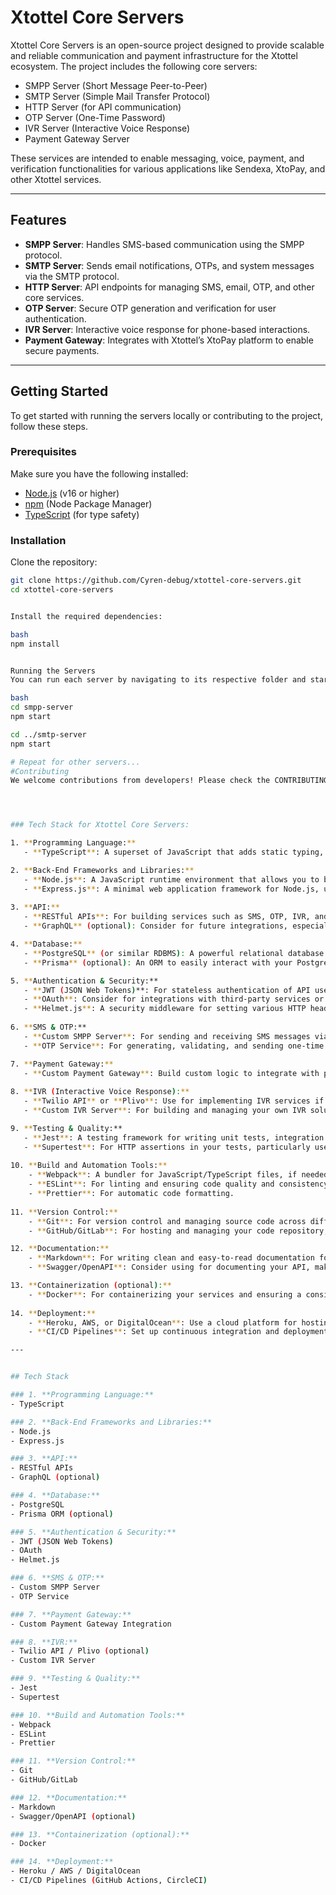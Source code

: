 # Xtottel Core Servers

Xtottel Core Servers is an open-source project designed to provide scalable and reliable communication and payment infrastructure for the Xtottel ecosystem. The project includes the following core servers:

- SMPP Server (Short Message Peer-to-Peer)
- SMTP Server (Simple Mail Transfer Protocol)
- HTTP Server (for API communication)
- OTP Server (One-Time Password)
- IVR Server (Interactive Voice Response)
- Payment Gateway Server

These services are intended to enable messaging, voice, payment, and verification functionalities for various applications like Sendexa, XtoPay, and other Xtottel services.

---

## Features

- **SMPP Server**: Handles SMS-based communication using the SMPP protocol.
- **SMTP Server**: Sends email notifications, OTPs, and system messages via the SMTP protocol.
- **HTTP Server**: API endpoints for managing SMS, email, OTP, and other core services.
- **OTP Server**: Secure OTP generation and verification for user authentication.
- **IVR Server**: Interactive voice response for phone-based interactions.
- **Payment Gateway**: Integrates with Xtottel’s XtoPay platform to enable secure payments.

---

## Getting Started

To get started with running the servers locally or contributing to the project, follow these steps.

### Prerequisites

Make sure you have the following installed:

- [Node.js](https://nodejs.org/) (v16 or higher)
- [npm](https://www.npmjs.com/) (Node Package Manager)
- [TypeScript](https://www.typescriptlang.org/) (for type safety)

### Installation

Clone the repository:

```bash
git clone https://github.com/Cyren-debug/xtottel-core-servers.git
cd xtottel-core-servers


Install the required dependencies:

bash
npm install


Running the Servers
You can run each server by navigating to its respective folder and starting the development environment:

bash
cd smpp-server
npm start

cd ../smtp-server
npm start

# Repeat for other servers...
#Contributing
We welcome contributions from developers! Please check the CONTRIBUTING.md for more details on how you can help improve the project.




### Tech Stack for Xtottel Core Servers:

1. **Programming Language:**
   - **TypeScript**: A superset of JavaScript that adds static typing, providing a robust development experience with improved tooling and error checking.

2. **Back-End Frameworks and Libraries:**
   - **Node.js**: A JavaScript runtime environment that allows you to build scalable and efficient server-side applications using JavaScript/TypeScript.
   - **Express.js**: A minimal web application framework for Node.js, used to handle routing, middleware, and HTTP requests.
   
3. **API:**
   - **RESTful APIs**: For building services such as SMS, OTP, IVR, and payment gateways, following RESTful principles for clean and scalable API designs.
   - **GraphQL** (optional): Consider for future integrations, especially for APIs requiring more complex data-fetching mechanisms.

4. **Database:**
   - **PostgreSQL** (or similar RDBMS): A powerful relational database for managing data, ensuring data integrity and offering advanced features such as indexing, transactions, and rich query support.
   - **Prisma** (optional): An ORM to easily interact with your PostgreSQL database while benefiting from TypeScript integration and automatic migrations.

5. **Authentication & Security:**
   - **JWT (JSON Web Tokens)**: For stateless authentication of API users.
   - **OAuth**: Consider for integrations with third-party services or allowing users to authenticate with existing accounts.
   - **Helmet.js**: A security middleware for setting various HTTP headers to secure the app.
   
6. **SMS & OTP:**
   - **Custom SMPP Server**: For sending and receiving SMS messages via the Short Message Peer-to-Peer protocol.
   - **OTP Service**: For generating, validating, and sending one-time passwords (OTP) for user authentication or transactional operations.

7. **Payment Gateway:**
   - **Custom Payment Gateway**: Build custom logic to integrate with payment providers (e.g., Stripe, PayPal, or local services) for seamless transactions.
   
8. **IVR (Interactive Voice Response):**
   - **Twilio API** or **Plivo**: Use for implementing IVR services if a third-party service is needed to handle calls and voice-based interactions.
   - **Custom IVR Server**: For building and managing your own IVR solution tailored to your business needs.

9. **Testing & Quality:**
   - **Jest**: A testing framework for writing unit tests, integration tests, and ensuring code quality.
   - **Supertest**: For HTTP assertions in your tests, particularly useful for testing RESTful APIs.
   
10. **Build and Automation Tools:**
    - **Webpack**: A bundler for JavaScript/TypeScript files, if needed.
    - **ESLint**: For linting and ensuring code quality and consistency across your project.
    - **Prettier**: For automatic code formatting.
   
11. **Version Control:**
    - **Git**: For version control and managing source code across different contributors.
    - **GitHub/GitLab**: For hosting and managing your code repository, issue tracking, and collaboration.

12. **Documentation:**
    - **Markdown**: For writing clean and easy-to-read documentation for your project.
    - **Swagger/OpenAPI**: Consider using for documenting your API, making it easy for developers to understand and use your services.

13. **Containerization (optional):**
    - **Docker**: For containerizing your services and ensuring a consistent environment across different stages of deployment.
   
14. **Deployment:**
    - **Heroku, AWS, or DigitalOcean**: Use a cloud platform for hosting the services and scaling as needed.
    - **CI/CD Pipelines**: Set up continuous integration and deployment using GitHub Actions or CircleCI to automate testing and deployment.

---


## Tech Stack

### 1. **Programming Language:**
- TypeScript

### 2. **Back-End Frameworks and Libraries:**
- Node.js
- Express.js

### 3. **API:**
- RESTful APIs
- GraphQL (optional)

### 4. **Database:**
- PostgreSQL
- Prisma ORM (optional)

### 5. **Authentication & Security:**
- JWT (JSON Web Tokens)
- OAuth
- Helmet.js

### 6. **SMS & OTP:**
- Custom SMPP Server
- OTP Service

### 7. **Payment Gateway:**
- Custom Payment Gateway Integration

### 8. **IVR:**
- Twilio API / Plivo (optional)
- Custom IVR Server

### 9. **Testing & Quality:**
- Jest
- Supertest

### 10. **Build and Automation Tools:**
- Webpack
- ESLint
- Prettier

### 11. **Version Control:**
- Git
- GitHub/GitLab

### 12. **Documentation:**
- Markdown
- Swagger/OpenAPI (optional)

### 13. **Containerization (optional):**
- Docker

### 14. **Deployment:**
- Heroku / AWS / DigitalOcean
- CI/CD Pipelines (GitHub Actions, CircleCI)
```
